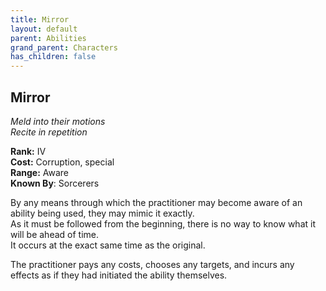 ```yaml
---
title: Mirror
layout: default
parent: Abilities
grand_parent: Characters
has_children: false
---
```


## Mirror
_Meld into their motions_  
_Recite in repetition_

**Rank:** IV  
**Cost:** Corruption, special  
**Range:** Aware  
**Known By**: Sorcerers

By any means through which the practitioner may become aware of an ability being used, they may mimic it exactly.  
As it must be followed from the beginning, there is no way to know what it will be ahead of time.  
It occurs at the exact same time as the original.

The practitioner pays any costs, chooses any targets, and incurs any effects as if they had initiated the ability themselves.
